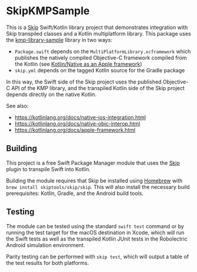 # SkipKMPSample

This is a [Skip](https://skip.tools) Swift/Kotlin library project that demonstrates 
integration with Skip transpiled classes and a Kotlin multiplatform library.
This package uses the [kmp-library-sample](https://github.com/skiptools/kmp-library-sample.git)
library in two ways:

 - `Package.swift` depends on the `MultiPlatformLibrary.xcframework` which publishes the natively compiled Objective-C framework compiled from the Kotlin (see [Kotlin/Native as an Apple framework](https://kotlinlang.org/docs/apple-framework.html))
 - `skip.yml` depends on the tagged Kotlin source for the Gradle package
 
In this way, the Swift side of the Skip project uses the published Objective-C API of the KMP library, and the transpiled Kotlin side of the Skip project depends directly on the native Kotlin.

See also:

 - https://kotlinlang.org/docs/native-ios-integration.html
 - https://kotlinlang.org/docs/native-objc-interop.html
 - https://kotlinlang.org/docs/apple-framework.html

## Building

This project is a free Swift Package Manager module that uses the
[Skip](https://skip.tools) plugin to transpile Swift into Kotlin.

Building the module requires that Skip be installed using 
[Homebrew](https://brew.sh) with `brew install skiptools/skip/skip`.
This will also install the necessary build prerequisites:
Kotlin, Gradle, and the Android build tools.

## Testing

The module can be tested using the standard `swift test` command
or by running the test target for the macOS destination in Xcode,
which will run the Swift tests as well as the transpiled
Kotlin JUnit tests in the Robolectric Android simulation environment.

Parity testing can be performed with `skip test`,
which will output a table of the test results for both platforms.
